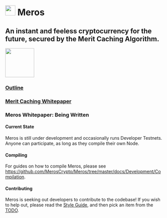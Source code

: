 # <img src="https://github.com/MerosCrypto/Meros/raw/master/logos/logo32.png" height="32px"/> Meros

## An instant and feeless cryptocurrency for the future, secured by the Merit Caching Algorithm.

<a href="https://discord.gg/nZmdWGA"><img src="https://discordapp.com/assets/e05ead6e6ebc08df9291738d0aa6986d.png" height=92 width=92/></a>

### [Outline](https://medium.com/@MerosCrypto/meros-cryptocurrency-d0df75e8170f)
### [Merit Caching Whitepaper](https://github.com/MerosCrypto/Merit-Caching)
### Meros Whitepaper: Being  Written

#### Current State
Meros is still under development and occasionally runs Developer Testnets. Anyone can participate, as long as they compile their own Node.

#### Compiling
For guides on how to compile Meros, please see https://github.com/MerosCrypto/Meros/tree/master/docs/Development/Compilation.

#### Contributing
Meros is seeking out developers to contribute to the codebase! If you wish to help out, please read the [Style Guide](https://github.com/MerosCrypto/Meros/tree/master/docs/Development/StyleGuide.md), and then pick an item from the [TODO](https://github.com/MerosCrypto/Meros/tree/master/TODO.md).
